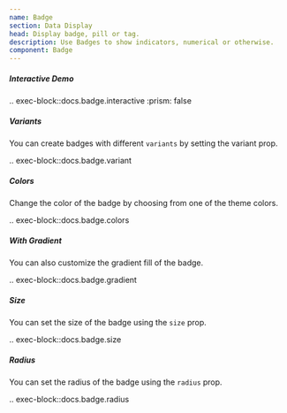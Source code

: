 ```yaml
---
name: Badge
section: Data Display
head: Display badge, pill or tag.
description: Use Badges to show indicators, numerical or otherwise.
component: Badge
---
```


##### Interactive Demo

.. exec-block::docs.badge.interactive
    :prism: false

##### Variants

You can create badges with different `variants` by setting the variant prop.

.. exec-block::docs.badge.variant

##### Colors

Change the color of the badge by choosing from one of the theme colors.

.. exec-block::docs.badge.colors

##### With Gradient

You can also customize the gradient fill of the badge.

.. exec-block::docs.badge.gradient

##### Size

You can set the size of the badge using the `size` prop.

.. exec-block::docs.badge.size

##### Radius

You can set the radius of the badge using the `radius` prop.

.. exec-block::docs.badge.radius
